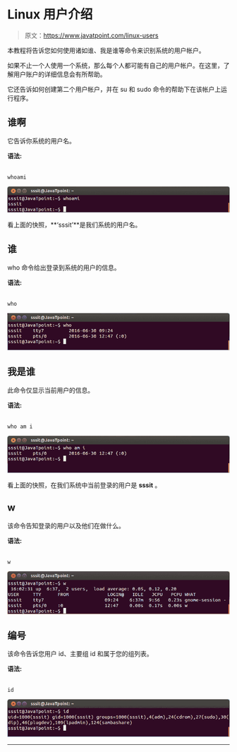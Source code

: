 # Linux 用户介绍

> 原文：<https://www.javatpoint.com/linux-users>

本教程将告诉您如何使用诸如谁、我是谁等命令来识别系统的用户帐户。

如果不止一个人使用一个系统，那么每个人都可能有自己的用户帐户。在这里，了解用户账户的详细信息会有所帮助。

它还告诉如何创建第二个用户帐户，并在 su 和 sudo 命令的帮助下在该帐户上运行程序。

## 谁啊

它告诉你系统的用户名。

**语法:**

```

whoami

```

![Linux Introduction To Users1](img/f29f984f361ecd515e3ffb0a4bf11998.png)

看上面的快照，**‘sssit’**是我们系统的用户名。

## 谁

who 命令给出登录到系统的用户的信息。

**语法:**

```

who

```

![Linux Introduction To Users2](img/c0262803d810964a4c2e8a7446819188.png)

## 我是谁

此命令仅显示当前用户的信息。

**语法:**

```

who am i

```

![Linux Introduction To Users3](img/154b7519f8236f20f73fd86264acd607.png)

看上面的快照，在我们系统中当前登录的用户是 **sssit** 。

## w

该命令告知登录的用户以及他们在做什么。

**语法:**

```

w

```

![Linux Introduction To Users4](img/d7c6df56f74a338b0c2ca5dc395e7d1e.png)

## 编号

该命令告诉您用户 id、主要组 id 和属于您的组列表。

**语法:**

```

id    

```

![Linux Introduction To Users5](img/8b2f2dbc3fb6452de60b44086a4b078b.png)

* * *